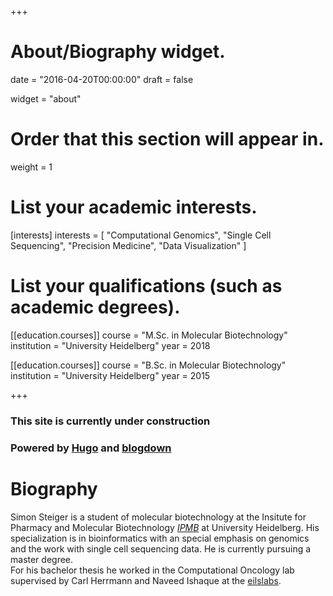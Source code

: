 +++
# About/Biography widget.

date = "2016-04-20T00:00:00"
draft = false

widget = "about"

# Order that this section will appear in.
weight = 1

# List your academic interests.
[interests]
  interests = [
	"Computational Genomics",
	"Single Cell Sequencing",
	"Precision Medicine",
	"Data Visualization"
  ]

# List your qualifications (such as academic degrees).
[[education.courses]]
  course = "M.Sc. in Molecular Biotechnology"
  institution = "University Heidelberg"
  year = 2018

[[education.courses]]
  course = "B.Sc. in Molecular Biotechnology"
  institution = "University Heidelberg"
  year = 2015

+++

### This site is currently under construction
### Powered by [Hugo][1] and [blogdown][2]

# Biography

Simon Steiger is a student of molecular biotechnology at the Insitute for Pharmacy and Molecular Biotechnology [*IPMB*](http://www.ipmb.uni-heidelberg.de/) at University Heidelberg. His specialization is in bioinformatics with an special emphasis on genomics and the work with single cell sequencing data. He is currently pursuing a master degree.  
For his bachelor thesis he worked in the Computational Oncology lab supervised by Carl Herrmann and Naveed Ishaque at the [eilslabs][3]. 

[1]:	https://gohugo.io/
[2]:	https://github.com/rstudio/blogdown
[3]:	https://ibios.dkfz.de/tbi/computational-oncology
